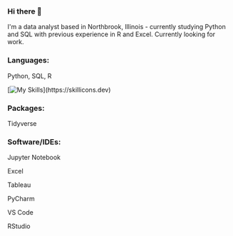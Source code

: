 ### Hi there 👋

I'm a data analyst based in Northbrook, Illinois - currently studying Python and SQL with previous experience in R and Excel.
Currently looking for work.

### Languages:
Python, SQL, R

[![My Skills](https://skillicons.dev/icons?i=py,postgres,mysql,r,)](https://skillicons.dev)

### Packages:
Tidyverse


### Software/IDEs:

Jupyter Notebook

Excel

Tableau

PyCharm

VS Code

RStudio

<!--
**austin-shinn/austin-shinn** is a ✨ _special_ ✨ repository because its `README.md` (this file) appears on your GitHub profile.

Here are some ideas to get you started:

- 🔭 I’m currently working on ...
- 🌱 I’m currently learning ...
- 👯 I’m looking to collaborate on ...
- 🤔 I’m looking for help with ...
- 💬 Ask me about ...
- 📫 How to reach me: ...
- 😄 Pronouns: ...
- ⚡ Fun fact: ...
-->
